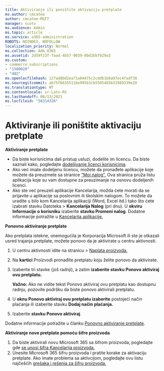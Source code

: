 ```yaml
---
title: Aktiviranje ili poništite aktivaciju pretplate
ms.author: cmcatee
author: cmcatee-MSFT
manager: scotv
ms.audience: Admin
ms.topic: article
ms.service: o365-administration
ROBOTS: NOINDEX, NOFOLLOW
localization_priority: Normal
ms.collection: Adm_O365
ms.assetid: 2d59f23f-7aad-4b57-9039-0bd2bbf929a3
ms.custom:
- commerce_subscriptions
- "1500028"
- "482"
ms.openlocfilehash: 127ad8bd2ea71a04475c2cddb1b8a97ec4fadf38
ms.sourcegitcommit: ab75f66355116e995b3cb5505465b31989339e28
ms.translationtype: MT
ms.contentlocale: sr-Latn-RS
ms.lasthandoff: 08/13/2021
ms.locfileid: "58314326"
---
```

# <a name="activate-or-reactivate-a-subscription"></a>Aktiviranje ili poništite aktivaciju pretplate

**Aktiviranje pretplate**

- Da biste korisnicima dali pristup usluzi, dodelite im licencu. Da biste saznali kako, pogledajte [dodeljivanje licenci korisnicima](https://docs.microsoft.com/microsoft-365/admin/manage/assign-licenses-to-users).
- Ako već imate dodeljenu licencu, možete da pronađete aplikacije koje možete da preuzmete sa stranice ["Moj nalog".](https://portal.office.com/account/#installs) Ova stranica pruža listu aplikacija koje su vam dostupne za preuzimanje na osnovu dodeljenih licenci.
- Ako ste već preuzeli aplikacije Kancelarija, možda ćete morati da se prijavite u aplikacije sa poslovnim ili školskim nalogom. To možete da uradite u bilo kom Kancelarija aplikaciji (Word, Excel itd.) tako što ćete izabrati stavku Datoteka   >  **Kancelarija Nalog** (pri dnu). U **okviru Informacije o korisniku** izaberite **stavku Promeni nalog**. Dodatne informacije potražite u [Kancelarija aplikacije.](https://docs.microsoft.com/microsoft-365/admin/setup/install-applications)

**Ponovno aktiviranje pretplate**

Ako pretplata istekne, onemogućila je Korporacija Microsoft ili ste je otkazali usred trajanja pretplate, možete ponovo da je aktivirate u centru aktivnosti.
  
1. U centru aktivnosti idite na stranicu  >  [Naplata proizvoda.](https://go.microsoft.com/fwlink/p/?linkid=842054)
2. Na **kartici** Proizvodi pronađite pretplatu koju želite ponovo da aktivirate.
3. Izaberite tri stavke (još radnji), a zatim **izaberite stavku Ponovo aktiviraj ovu pretplatu.**

    **Važno:** Ako ne vidite  tekst Ponovo aktiviraj ovu pretplatu kao dostupnu radnju, [](https://go.microsoft.com/fwlink/p/?linkid=518322) pozovite podršku da biste ponovo aktivirali pretplatu.

4. U **oknu Ponovo aktiviraj ovu pretplatu izaberite** postojeći način plaćanja ili izaberite stavku **Dodaj način plaćanja.**
5. Izaberite **stavku Ponovo aktiviraj**.

Dodatne informacije potražite u članku [Ponovno aktiviranje pretplate](https://docs.microsoft.com/microsoft-365/commerce/subscriptions/reactivate-your-subscription).

**Aktiviranje nove pretplate pomoću šifre proizvoda**

1. Da biste aktivirali novu Microsoft 365 sa šifrom proizvoda, pogledajte gde [se unosi šifra Kancelarija proizvoda.](https://support.office.com/article/where-to-enter-your-office-product-key-0a82e5ae-739e-4b92-a6f4-2ec780c185db)
2. Unesite Microsoft 365 šifru proizvoda i pratite korake za aktivaciju pretplate. Ako imate problema sa aktivcijom, pogledajte ovu listu najčešćih [grešaka i rešenja za šifru proizvoda.](https://docs.microsoft.com/microsoft-365/commerce/product-key-errors-and-solutions)